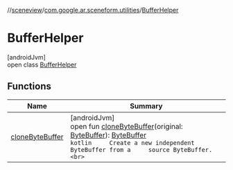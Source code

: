 //[sceneview](../../../index.md)/[com.google.ar.sceneform.utilities](../index.md)/[BufferHelper](index.md)

# BufferHelper

[androidJvm]\
open class [BufferHelper](index.md)

## Functions

| Name | Summary |
|---|---|
| [cloneByteBuffer](clone-byte-buffer.md) | [androidJvm]<br>open fun [cloneByteBuffer](clone-byte-buffer.md)(original: [ByteBuffer](https://developer.android.com/reference/kotlin/java/nio/ByteBuffer.html)): [ByteBuffer](https://developer.android.com/reference/kotlin/java/nio/ByteBuffer.html)<br>```kotlin     Create a new independent ByteBuffer from a     source ByteBuffer.<br>``` |
